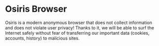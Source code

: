 # Osiris Browser
Osiris is a modern anonymous browser that does not collect information and does not violate user privacy! Thanks to it, we will be able to surf the Internet safely without fear of transferring our important data (cookies, accounts, history) to malicious sites.


